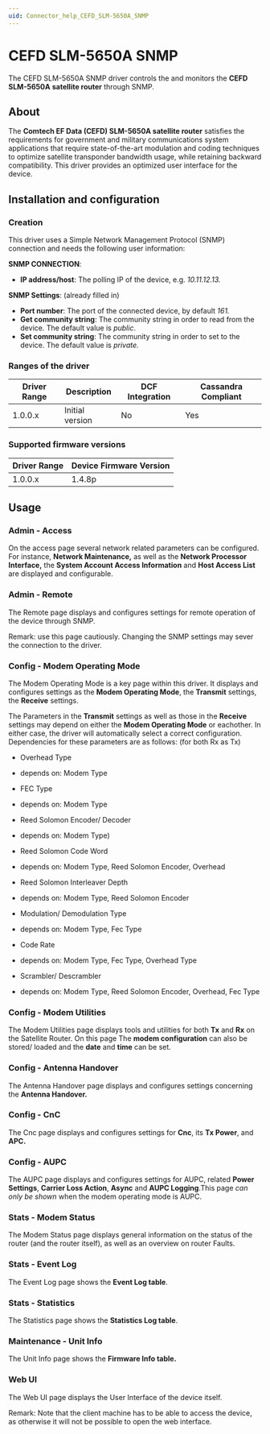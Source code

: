 ```yaml
---
uid: Connector_help_CEFD_SLM-5650A_SNMP
---
```


# CEFD SLM-5650A SNMP

The CEFD SLM-5650A SNMP driver controls the and monitors the **CEFD SLM-5650A** **satellite router** through SNMP.

## About

The **Comtech EF Data (CEFD) SLM-5650A satellite router** satisfies the requirements for government and military communications system applications that require state-of-the-art modulation and coding techniques to optimize satellite transponder bandwidth usage, while retaining backward compatibility. This driver provides an optimized user interface for the device.

## Installation and configuration

### Creation

This driver uses a Simple Network Management Protocol (SNMP) connection and needs the following user information:

**SNMP CONNECTION**:

- **IP address/host**: The polling IP of the device, e.g. *10.11.12.13.*

**SNMP Settings**: (already filled in)

- **Port number**: The port of the connected device, by default *161.*
- **Get community string**: The community string in order to read from the device. The default value is *public*.
- **Set community string**: The community string in order to set to the device. The default value is *private.*

### Ranges of the driver

| **Driver Range** | **Description** | **DCF Integration** | **Cassandra Compliant** |
|------------------|-----------------|---------------------|-------------------------|
| 1.0.0.x          | Initial version | No                  | Yes                     |

### Supported firmware versions

| **Driver Range** | **Device Firmware Version** |
|------------------|-----------------------------|
| 1.0.0.x          | 1.4.8p                      |

## Usage

### Admin - Access

On the access page several network related parameters can be configured. For instance, **Network Maintenance,** as well as the **Network Processor Interface,** the **System Account Access Information** and **Host Access List** are displayed and configurable.

### Admin - Remote

The Remote page displays and configures settings for remote operation of the device through SNMP.

Remark: use this page cautiously. Changing the SNMP settings may sever the connection to the driver.

### Config - Modem Operating Mode

The Modem Operating Mode is a key page within this driver. It displays and configures settings as the **Modem Operating Mode**, the **Transmit** settings, the **Receive** settings.

The Parameters in the **Transmit** settings as well as those in the **Receive** settings may depend on either the **Modem Operating Mode** or eachother. In either case, the driver will automatically select a correct configuration. Dependencies for these parameters are as follows: (for both Rx as Tx)

- Overhead Type

- depends on: Modem Type

- FEC Type

- depends on: Modem Type

- Reed Solomon Encoder/ Decoder

- depends on: Modem Type)

- Reed Solomon Code Word

- depends on: Modem Type, Reed Solomon Encoder, Overhead

- Reed Solomon Interleaver Depth

- depends on: Modem Type, Reed Solomon Encoder

- Modulation/ Demodulation Type

- depends on: Modem Type, Fec Type

- Code Rate

- depends on: Modem Type, Fec Type, Overhead Type

- Scrambler/ Descrambler

- depends on: Modem Type, Reed Solomon Encoder, Overhead, Fec Type

### Config - Modem Utilities

The Modem Utilities page displays tools and utilities for both **Tx** and **Rx** on the Satellite Router. On this page The **modem configuration** can also be stored/ loaded and the **date** and **time** can be set.

### Config - Antenna Handover

The Antenna Handover page displays and configures settings concerning the **Antenna Handover.**

### Config - CnC

The Cnc page displays and configures settings for **Cnc**, its **Tx Power**, and **APC.**

### Config - AUPC

The AUPC page displays and configures settings for AUPC, related **Power Settings**, **Carrier Loss Action**, **Async** and **AUPC Logging**.This page *can only be shown* when the modem operating mode is AUPC.

### Stats - Modem Status

The Modem Status page displays general information on the status of the router (and the router itself), as well as an overview on router Faults.

### Stats - Event Log

The Event Log page shows the **Event Log table**.

### Stats - Statistics

The Statistics page shows the **Statistics Log table**.

### Maintenance - Unit Info

The Unit Info page shows the **Firmware Info table.**

### Web UI

The Web UI page displays the User Interface of the device itself.

Remark: Note that the client machine has to be able to access the device, as otherwise it will not be possible to open the web interface.
